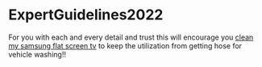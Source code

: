 # ExpertGuidelines2022
For you with each and every detail and trust this will encourage you <a href="https://washingears.com/how-do-i-clean-my-samsung-flat-screen-tv/">clean my samsung flat screen tv</a> to keep the utilization from getting hose for vehicle  washing!! 
